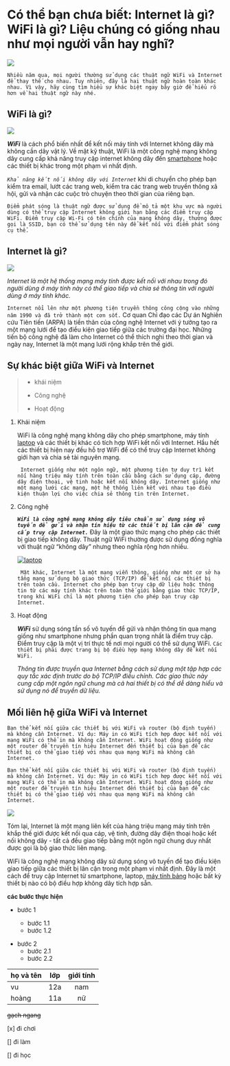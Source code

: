 # **Có thể bạn chưa biết: Internet là gì? WiFi là gì? Liệu chúng có giống nhau như mọi người vẫn hay nghĩ?**

![](https://cdn.tgdd.vn/Files/2020/08/24/1283463/wifi-vs-internet_800x450.jpg)

    Nhiều năm qua, mọi người thường sử dụng các thuật ngữ WiFi và Internet để thay thế cho nhau. Tuy nhiên, đây là hai thuật ngữ hoàn toàn khác nhau. Vì vậy, hãy cùng tìm hiểu sự khác biệt ngay bây giờ để hiểu rõ hơn về hai thuật ngữ này nhé.
## **WiFi là gì?**

![](https://cdn.tgdd.vn/Files/2020/08/24/1283463/wifi_800x266.jpg)

***WiFi*** là cách phổ biến nhất để kết nối máy tính với Internet không dây mà không cần dây vật lý. Về mặt kỹ thuật, WiFi là một công nghệ mạng không dây cung cấp khả năng truy cập internet không dây đến [smartphone](https://www.thegioididong.com/dtdd) hoặc các thiết bị khác trong một phạm vi nhất định.

_`Khả năng kết nối không dây với Internet`_ khi di chuyển cho phép bạn kiểm tra email, lướt các trang web, kiểm tra các trang web truyền thông xã hội, gửi và nhận các cuộc trò chuyện theo thời gian của riêng bạn.

    Điểm phát sóng là thuật ngữ được sử dụng để mô tả một khu vực mà người dùng có thể truy cập Internet không giới hạn bằng các điểm truy cập WiFi. Điểm truy cập Wi-Fi có tên chính của mạng không dây, thường được gọi là SSID, bạn có thể sử dụng tên này để kết nối với điểm phát sóng cụ thể.
## __Internet là gì?__
![](https://cdn.tgdd.vn/Files/2020/08/24/1283463/internet_800x450.jpg)

*Internet là một hệ thống mạng máy tính được kết nối với nhau trong đó người dùng ở máy tính này có thể giao tiếp và chia sẻ thông tin với người dùng ở máy tính khác.*

`Internet nổi lên như một phương tiện truyền thông công cộng vào những năm 1990 và đã trở thành một cơn sốt.` Cơ quan Chỉ đạo các Dự án Nghiên cứu Tiên tiến (ARPA) là tiền thân của công nghệ Internet với ý tưởng tạo ra một mạng lưới để tạo điều kiện giao tiếp giữa các trường đại học. Những tiến bộ công nghệ đã làm cho Internet có thể thích nghi theo thời gian và ngày nay, Internet là một mạng lưới rộng khắp trên thế giới.

## **Sự khác biệt giữa WiFi và Internet**
> + khái niệm
> - Công nghệ
> * Hoạt động

1. Khái niệm

    WiFi là công nghệ mạng không dây cho phép smartphone, máy tính [laptop](https://www.thegioididong.com/laptop) và các thiết bị khác có tích hợp WiFi kết nối với Internet. Hầu hết các thiết bị hiện nay đều hỗ trợ WiFi để có thể truy cập Internet không giới hạn và chia sẻ tài nguyên mạng.

        Internet giống như một ngôn ngữ, một phương tiện tự duy trì kết nối hàng triệu máy tính trên toàn cầu bằng cách sử dụng cáp, đường dây điện thoại, vệ tinh hoặc kết nối không dây. Internet giống như một mạng lưới các mạng, một hệ thống liên kết với nhau tạo điều kiện thuận lợi cho việc chia sẻ thông tin trên Internet.
2. Công nghệ

    ***`WiFi là công nghệ mạng không dây tiêu chuẩn sử dụng sóng vô tuyến để gửi và nhận tín hiệu từ các thiết bị lân cận để cung cấp truy cập Internet.`*** Đây là một giao thức mạng cho phép các thiết bị giao tiếp không dây. Thuật ngữ WiFi thường được sử dụng đồng nghĩa với thuật ngữ “không dây” nhưng theo nghĩa rộng hơn nhiều.

    [![laptop](https://cdn.tgdd.vn/Files/2020/08/24/1283463/wifi-working_800x420.jpg)](https://www.thegioididong.com/laptop)

        Mặt khác, Internet là một mạng viễn thông, giống như một cơ sở hạ tầng mạng sử dụng bộ giao thức (TCP/IP) để kết nối các thiết bị trên toàn cầu. Internet cho phép bạn truy cập dữ liệu hoặc thông tin từ các máy tính khác trên toàn thế giới bằng giao thức TCP/IP, trong khi WiFi chỉ là một phương tiện cho phép bạn truy cập Internet.
3. Hoạt động

    ***WiFi*** sử dụng sóng tần số vô tuyến để gửi và nhận thông tin qua mạng giống như smartphone nhưng phần quan trọng nhất là điểm truy cập. Điểm truy cập là một vị trí thực tế nơi mọi người có thể sử dụng WiFi. `Các thiết bị phải được trang bị bộ điều hợp mạng không dây để kết nối WiFi.`

    _Thông tin được truyền qua Internet bằng cách sử dụng một tập hợp các quy tắc xác định trước do bộ TCP/IP điều chỉnh. Các giao thức này cung cấp một ngôn ngữ chung mà cả hai thiết bị có thể dễ dàng hiểu và sử dụng nó để truyền dữ liệu._
## **Mối liên hệ giữa WiFi và Internet**

    Bạn thể kết nối giữa các thiết bị với WiFi và router (bộ định tuyến) mà không cần Internet. Ví dụ: Máy in có WiFi tích hợp được kết nối với mạng WiFi có thể in mà không cần Internet. WiFi hoạt động giống như một router để truyền tín hiệu Internet đến thiết bị của bạn để các thiết bị có thể giao tiếp với nhau qua mạng WiFi mà không cần Internet.

    Bạn thể kết nối giữa các thiết bị với WiFi và router (bộ định tuyến) mà không cần Internet. Ví dụ: Máy in có WiFi tích hợp được kết nối với mạng WiFi có thể in mà không cần Internet. WiFi hoạt động giống như một router để truyền tín hiệu Internet đến thiết bị của bạn để các thiết bị có thể giao tiếp với nhau qua mạng WiFi mà không cần Internet.

 ![](https://cdn.tgdd.vn/Files/2020/08/24/1283463/wifi-internet_800x450.jpg)

 Tóm lại, Internet là một mạng liên kết của hàng triệu mạng máy tính trên khắp thế giới được kết nối qua cáp, vệ tinh, đường dây điện thoại hoặc kết nối không dây - tất cả đều giao tiếp bằng một ngôn ngữ chung duy nhất được gọi là bộ giao thức liên mạng.

 WiFi là công nghệ mạng không dây sử dụng sóng vô tuyến để tạo điều kiện giao tiếp giữa các thiết bị lân cận trong một phạm vi nhất định. Đây là một cách để truy cập Internet từ smartphone, laptop, [máy tính bảng](https://www.thegioididong.com/may-tinh-bang) hoặc bất kỳ thiết bị nào có bộ điều hợp không dây tích hợp sẵn.

 **các bước thực hiện**
 
 * bước 1
    
    + bước 1.1
    - bước 1.2
+ bước 2
    * bước 2.1
    + bước 2.2

| họ và tên | lớp | giới tính |
| :--- | :----: | :---: |
|vu | 12a | nam|
|hoàng| 11a| nữ|

~~gạch ngang~~

[x] đi chơi

[] đi làm

[] đi học


